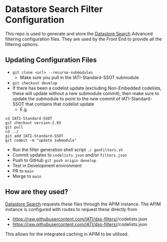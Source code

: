 # Datastore Search Filter Configuration

This repo is used to generate and store the [Datastore Search](https://github.com/IATI/datastore-search) Advanced filtering configuration files. They are used by the Front End to provide all the filtering options.

## Updating Configuration Files

- `git clone <url> --recurse-submodules`
    - Make sure you pull in the IATI-Standard-SSOT submodule
- `git checkout develop`
- If there has been a codelist update (excluding Non-Embedded codelists, these will update without a new submodule commit), then make sure to update the submodule to point to the new commit of IATI-Standard-SSOT that contains that codelist update
    - E.g. 
```
cd IATI-Standard-SSOT
git checkout version-2.03
git pull
cd ../
git add IATI-Standard-SSOT
git commit -m "update submodule"
```
- Run the filter generation shell script `./ genFilters.sh`
- Commit updates to `codelists.json` and/or `filters.json`
- Push to GitHub `git push origin develop`
- Test in Development environment
- PR to `main`
- Merge to `main`

## How are they used?

[Datastore Search](https://github.com/IATI/datastore-search) requests these files through the APIM instance. The APIM instance is configured with routes to request these directly from 

- https://raw.githubusercontent.com/IATI/dss-filters/<branch>/codelists.json
- https://raw.githubusercontent.com/IATI/dss-filters/<branch>/codelists.json

This allows for the integrated caching in APIM to be utilised.
